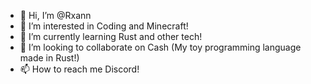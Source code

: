 - 👋 Hi, I’m @Rxann
- 👀 I’m interested in Coding and Minecraft!
- 🌱 I’m currently learning Rust and other tech!
- 💞️ I’m looking to collaborate on Cash (My toy programming language made in Rust!)
- 📫 How to reach me Discord!

<!---
Rxann/Rxann is a ✨ special ✨ repository because its `README.md` (this file) appears on your GitHub profile.
You can click the Preview link to take a look at your changes.
--->
